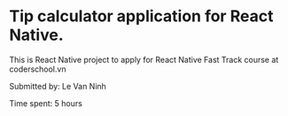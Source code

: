 # Tip calculator application for React Native.

This is React Native project to apply for React Native Fast Track course at coderschool.vn

Submitted by: Le Van Ninh

Time spent: 5 hours

